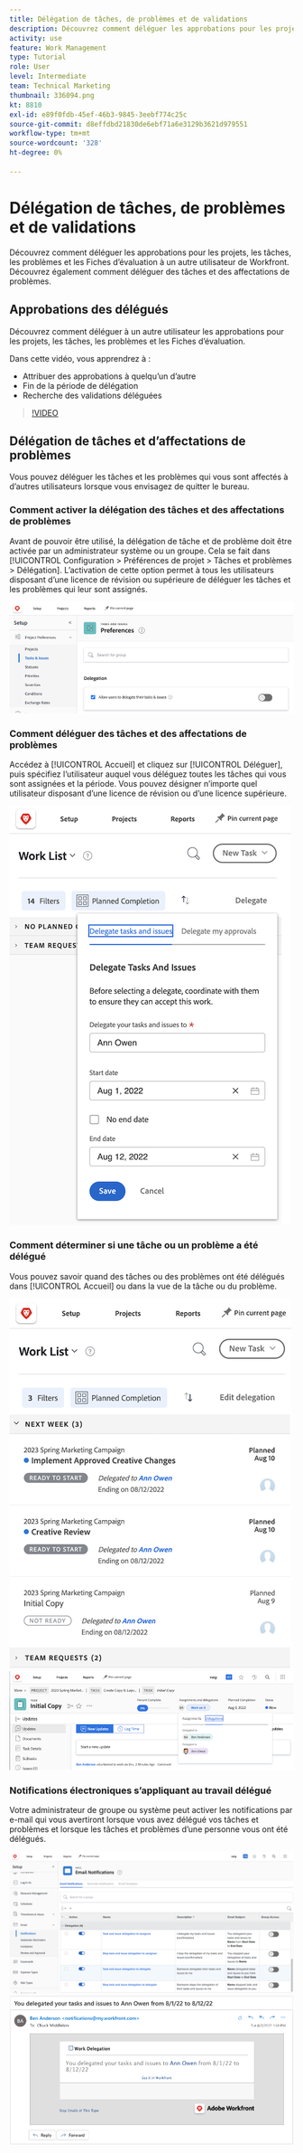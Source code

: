 ```yaml
---
title: Délégation de tâches, de problèmes et de validations
description: Découvrez comment déléguer les approbations pour les projets, les tâches, les problèmes et les Fiches d’évaluation à un autre utilisateur de Workfront. Découvrez également comment déléguer des tâches et des affectations de problèmes.
activity: use
feature: Work Management
type: Tutorial
role: User
level: Intermediate
team: Technical Marketing
thumbnail: 336094.png
kt: 8810
exl-id: e89f0fdb-45ef-46b3-9845-3eebf774c25c
source-git-commit: d8effdbd21830de6ebf71a6e3129b3621d979551
workflow-type: tm+mt
source-wordcount: '328'
ht-degree: 0%

---
```


# Délégation de tâches, de problèmes et de validations

Découvrez comment déléguer les approbations pour les projets, les tâches, les problèmes et les Fiches d’évaluation à un autre utilisateur de Workfront. Découvrez également comment déléguer des tâches et des affectations de problèmes.

## Approbations des délégués

Découvrez comment déléguer à un autre utilisateur les approbations pour les projets, les tâches, les problèmes et les Fiches d’évaluation.

Dans cette vidéo, vous apprendrez à :

* Attribuer des approbations à quelqu’un d’autre
* Fin de la période de délégation
* Recherche des validations déléguées

>[!VIDEO](https://video.tv.adobe.com/v/336094/?quality=12)

<!---
learn more URLS
Delegate approval request
--->

## Délégation de tâches et d’affectations de problèmes

Vous pouvez déléguer les tâches et les problèmes qui vous sont affectés à d’autres utilisateurs lorsque vous envisagez de quitter le bureau.

### Comment activer la délégation des tâches et des affectations de problèmes

Avant de pouvoir être utilisé, la délégation de tâche et de problème doit être activée par un administrateur système ou un groupe. Cela se fait dans [!UICONTROL Configuration > Préférences de projet > Tâches et problèmes > Délégation]. L’activation de cette option permet à tous les utilisateurs disposant d’une licence de révision ou supérieure de déléguer les tâches et les problèmes qui leur sont assignés.

![Capture d&#39;écran montrant [!UICONTROL Configuration] préférences de délégation](assets/delegation-1.png)

### Comment déléguer des tâches et des affectations de problèmes

Accédez à [!UICONTROL Accueil] et cliquez sur [!UICONTROL Déléguer], puis spécifiez l’utilisateur auquel vous déléguez toutes les tâches qui vous sont assignées et la période. Vous pouvez désigner n’importe quel utilisateur disposant d’une licence de révision ou d’une licence supérieure.

![Capture d’écran de l’onglet délégation dans [!UICONTROL Accueil]](assets/delegation-2.png)

### Comment déterminer si une tâche ou un problème a été délégué

Vous pouvez savoir quand des tâches ou des problèmes ont été délégués dans [!UICONTROL Accueil] ou dans la vue de la tâche ou du problème.

![Capture d’écran montrant l’affectation de tâche déléguée dans [!UICONTROL Accueil]](assets/delegation-4.png)
![Capture d’écran montrant l’affectation de tâche déléguée dans la vue de tâche](assets/delegation-3.png)

### Notifications électroniques s’appliquant au travail délégué

Votre administrateur de groupe ou système peut activer les notifications par e-mail qui vous avertiront lorsque vous avez délégué vos tâches et problèmes et lorsque les tâches et problèmes d’une personne vous ont été délégués.

![Capture d&#39;écran montrant [!UICONTROL Configuration] options de notification électronique pour la délégation](assets/delegation-5.png)
![Capture d’écran montrant un email de délégation de travail](assets/delegation-6.png)

